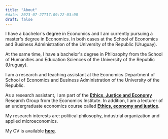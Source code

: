 ```yaml
---
title: "About"
#date: 2023-07-27T17:09:22-03:00
draft: false
---
```


I have a bachelor's degree in Economics and I am currently pursuing a master's degree in Economics. In both cases at the School of Economics and Business Administration of the University of the Republic (Uruguay).

At the same time, I have a bachelor's degree in Philosophy from the School of Humanities and Education Sciences of the University of the Republic (Uruguay).

I am a research and teaching assistant at the Economics Department of School of Economics and Business Administration of the University of the Republic.

As a research assistant, I am part of the [**Ethics, Justice and Economy**](https://iecon.fcea.udelar.edu.uy/en/grupos-de-investigacion/etica-justicia-y-economia.html) Research Group from the Economics Institute. In addition, I am a lecturer of an undergraduate economics course called [**Ethics, economy and justice**](https://www.fcea.udelar.edu.uy/images/micrositios/bedelia/fichas_UC/2023/PAR/S41_2023_02_%C3%89tica_Econom%C3%ADa_y_Justicia.pdf).

My research interests are: political philosophy, industrial organization and applied microeconomics.

My CV is available [**here**](https://www.dropbox.com/scl/fi/hhajsjwut1fn61sk2ax2k/CV-Eng.pdf?rlkey=7jh6z79jzd0z9eyv7ytxop6pu&dl=0).
